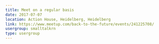 ```yaml
---
title: Meet on a regular basis
date: 2017-07-07
location: Action House, Heidelberg, Heidelberg
link: https://www.meetup.com/back-to-the-future/events/241225708/
usergroup: smalltalkrn
type: usergroup
---
```

